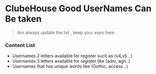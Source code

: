 # ClubeHouse Good UserNames Can Be taken

> Am always update the list , keep your eyes here.

### Content List

* Usernames 2 letters available for register such as (v4,v5 ..)
* Usernames 3 letters available for register like (adm, agn..)
* Usernames that has unique words like (Gothic, access ..)
